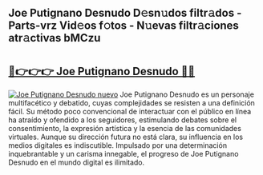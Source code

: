 ## Joe Putignano Desnudo D𝚎sn𝚞dos filtr𝚊dos - Parts-vrz Vid𝚎os f𝚘tos - N𝚞evas filtr𝚊ciones atr𝚊ctivas bMCzu

# <h2><a href="http://mb6soo.tromn.icu/?c=Joe+Putignano+Desnudo">🔗👉👉👉 Joe Putignano Desnudo 🔗🔗</a></h2>

[![Joe Putignano Desnudo nuevo](https://i.imgur.com/pEAQMta.gif)](http://mb6soo.tromn.icu/?c=Joe+Putignano+Desnudo)
Joe Putignano Desnudo es un personaje multifacético y debatido, cuyas complejidades se resisten a una definición fácil.  Su método poco convencional de interactuar con el público en línea ha atraído y ofendido a los seguidores, estimulando debates sobre el consentimiento, la expresión artística y la esencia de las comunidades virtuales. Aunque su dirección futura no está clara, su influencia en los medios digitales es indiscutible. Impulsado por una determinación inquebrantable y un carisma innegable, el progreso de Joe Putignano Desnudo en el mundo digital es ilimitado.

